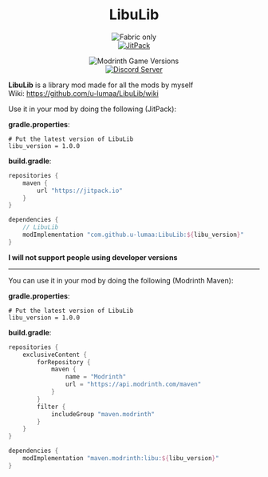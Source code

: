 <center><div align="center">

# LibuLib

![Fabric only](https://raw.githubusercontent.com/u-lumaa/u-lumaa/main/assets/fabric-banner.png)  
[![JitPack](https://jitpack.io/v/u-lumaa/LibuLib.svg)](https://jitpack.io/#u-lumaa/LibuLib)
<!-- [Modrinth Downloads](https://img.shields.io/modrinth/dt/libu?label=Modrinth&logo=modrinth) -->
![Modrinth Game Versions](https://img.shields.io/modrinth/game-versions/libu?label=Minecraft%20Version)  
[![Discord Server](https://img.shields.io/discord/1033451342984908900?label=Support%20Discord&logo=discord)](https://discord.gg/Rqpn3C7yR5)

</div></center>

**LibuLib** is a library mod made for all the mods by myself  
Wiki: https://github.com/u-lumaa/LibuLib/wiki

Use it in your mod by doing the following (JitPack):

**gradle.properties**:
```properties
# Put the latest version of LibuLib
libu_version = 1.0.0
```

**build.gradle**:
```gradle
repositories {
	maven {
		url "https://jitpack.io"
	}
}

dependencies {
	// LibuLib
	modImplementation "com.github.u-lumaa:LibuLib:${libu_version}"
}
```

**I will not support people using developer versions**
* * *

You can use it in your mod by doing the following (Modrinth Maven):

**gradle.properties**:
```properties
# Put the latest version of LibuLib
libu_version = 1.0.0
```

**build.gradle**:
```gradle
repositories {
    exclusiveContent {
        forRepository {
            maven {
                name = "Modrinth"
                url = "https://api.modrinth.com/maven"
            }
        }
        filter {
            includeGroup "maven.modrinth"
        }
    }
}

dependencies {
    modImplementation "maven.modrinth:libu:${libu_version}"
}
```
